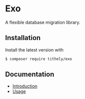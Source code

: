 # Exo

A flexible database migration library.

## Installation

Install the latest version with

```sh
$ composer require tithely/exo
```

## Documentation
- [Introduction](doc/01-introduction.md)
- [Usage](doc/02-usage.md)
